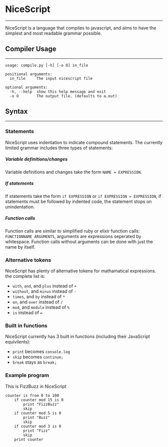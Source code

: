 # NiceScript
---
NiceScript is a language that compiles to javascript, and aims to have the simplest and most readable grammar possible.
## Compiler Usage
---
```
usage: compile.py [-h] [-o O] in_file

positional arguments:
  in_file     The input nicescript file

optional arguments:
  -h, --help  show this help message and exit
  -o O        The output file. (defaults to a.out)
```
## Syntax
---
### Statements
NiceScript uses indentation to indicate compound statements.
The currently limited grammar includes three types of statements:
##### Variable definitions/changes
Variable definitions and changes take the form `NAME = EXPRESSION`.
##### If statements
If statements take the form `if EXPRESSION` or `if EXPRESSION = EXPRESSION`, if statements must be followed by indented code, the statement stops on unindentation.
##### Function calls
Function calls are similar to simplified ruby or elixir function calls: `FUNCTIONNAME ARGUMENTS`, arguments are expressions seperated by whitespace.
Function calls without arguments can be done with just the name by itself.
### Alternative tokens
NiceScript has plenty of alternative tokens for mathamatical expressions. the complete list is:
- `with`, `and`, and `plus` instead of `+`
- `without`, and `minus` instead of `-`
- `times`, and `by` instead of `*`
- `on`, and `over` instead of `/`
- `mod`, and `modulo` instead of `%`
- `is` instead of `=`
### Built in functions
NiceScript currently has 3 built in functions (including their JavaScript equivilents):
- `print` becomes `console.log`
- `skip` becomes `continue;`
- `break` stays as `break;`
### Example program
This is FizzBuzz in NiceScript
```
counter is from 0 to 100
    if counter mod 15 is 0
		print "FizzBuzz"
		skip
	if counter mod 5 is 0
		print "Buzz"
		skip
	if counter mod 3 is 0
		print "Fizz"
		skip
	print counter
```
